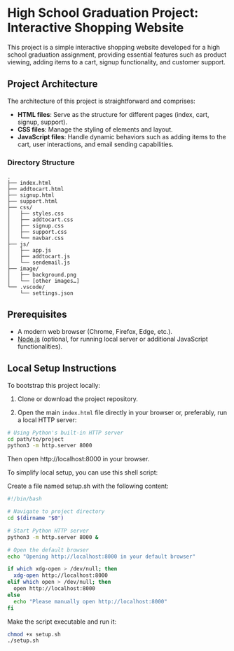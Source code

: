 # High School Graduation Project: Interactive Shopping Website

This project is a simple interactive shopping website developed for a high school graduation assignment, providing essential features such as product viewing, adding items to a cart, signup functionality, and customer support.

## Project Architecture
The architecture of this project is straightforward and comprises:
- **HTML files**: Serve as the structure for different pages (index, cart, signup, support).
- **CSS files**: Manage the styling of elements and layout.
- **JavaScript files**: Handle dynamic behaviors such as adding items to the cart, user interactions, and email sending capabilities.

### Directory Structure
```
.
├── index.html
├── addtocart.html
├── signup.html
├── support.html
├── css/
│   ├── styles.css
│   ├── addtocart.css
│   ├── signup.css
│   ├── support.css
│   └── navbar.css
├── js/
│   ├── app.js
│   ├── addtocart.js
│   └── sendemail.js
├── image/
│   ├── background.png
│   └── [other images…]
└── .vscode/
    └── settings.json
```
## Prerequisites
- A modern web browser (Chrome, Firefox, Edge, etc.).
- [Node.js](https://nodejs.org/) (optional, for running local server or additional JavaScript functionalities).

## Local Setup Instructions

To bootstrap this project locally:

1. Clone or download the project repository.

2. Open the main `index.html` file directly in your browser or, preferably, run a local HTTP server:

```bash
# Using Python's built-in HTTP server
cd path/to/project
python3 -m http.server 8000
```
Then open http://localhost:8000 in your browser.

To simplify local setup, you can use this shell script:

Create a file named setup.sh with the following content:

```bash
#!/bin/bash

# Navigate to project directory
cd $(dirname "$0")

# Start Python HTTP server
python3 -m http.server 8000 &

# Open the default browser
echo "Opening http://localhost:8000 in your default browser"

if which xdg-open > /dev/null; then
  xdg-open http://localhost:8000
elif which open > /dev/null; then
  open http://localhost:8000
else
  echo "Please manually open http://localhost:8000"
fi
```

Make the script executable and run it:
```bash
chmod +x setup.sh
./setup.sh
```
